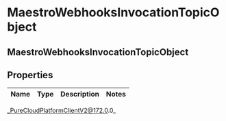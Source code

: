 # MaestroWebhooksInvocationTopicObject

## MaestroWebhooksInvocationTopicObject

## Properties

|Name | Type | Description | Notes|
|------------ | ------------- | ------------- | -------------|



_PureCloudPlatformClientV2@172.0.0_
